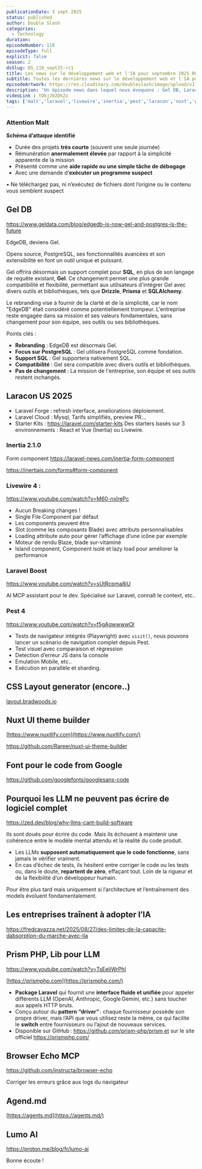 ```yaml
---
publicationDate: 3 sept 2025
status: published
author: Double Slash
categories:
  - Technology
duration:
episodeNumber: 118
episodeType: full
explicit: false
season: 2
dsSlug: DS_118_sept25-rc1
title: Les news sur le développement web et l'IA pour septembre 2025 RC1
subtitle: Toutes les dernières news sur le développement web et l'IA pour septembre 2025 RC1
episodeArtwork: https://res.cloudinary.com/doubleslash/image/upload/v1756369528/episode/ART_118_no3sns.png
description: 'Un épisode news dans lequel nous évoquons : Gel DB, Laracon US 2025 (Inertia 2.1, Livewire 4, Pest 4), CSS Layout generator, Nuxt UI theme builder. Un article sur "Pourquoi les LLM ne peuvent pas écrire de logiciel complet" et un autre sur "Les entreprises traînent à adopter l’IA". Côté IA, Prism PHP (librairie pour LLM), Browser Echo MCP, Agents.md et Lumo AI.'
videoLink : tOkjJ82DkZo
tags: ['malt','laravel','livewire','inertia','pest','laracon','nuxt','google fonts','llm','geldb','prismphp','browser echo','agents.md','lumo ai']
---
```

### Attention Malt

**Schéma d’attaque identifié**

- Durée des projets **très courte** (souvent une seule journée)
- Rémunération **anormalement élevée** par rapport à la simplicité apparente de la mission
- Présenté comme une **aide rapide ou une simple tâche de débogage**
- Avec une demande d’**exécuter un programme suspect**

• Ne téléchargez pas, ni n’exécutez de fichiers dont l’origine ou le contenu vous semblent suspect


## Gel DB

https://www.geldata.com/blog/edgedb-is-now-gel-and-postgres-is-the-future

EdgeDB, deviens Gel.

Opens source, PostgreSQL, ses fonctionnalités avancées et son extensibilité en font un outil unique et puissant.

Gel offrira désormais un support complet pour **SQL**, en plus de son langage de requête existant, **Gel**. Ce changement permet une plus grande compatibilité et flexibilité, permettant aux utilisateurs d'intégrer Gel avec divers outils et bibliothèques, tels que **Drizzle**, **Prisma** et **SQLAlchemy**.

Le rebranding vise à fournir de la clarté et de la simplicité, car le nom "EdgeDB" était considéré comme potentiellement trompeur. L'entreprise reste engagée dans sa mission et ses valeurs fondamentales, sans changement pour son équipe, ses outils ou ses bibliothèques.

Points clés :

- **Rebranding** : EdgeDB est désormais Gel.
- **Focus sur PostgreSQL** : Gel utilisera PostgreSQL comme fondation.
- **Support SQL** : Gel supportera nativement SQL.
- **Compatibilité** : Gel sera compatible avec divers outils et bibliothèques.
- **Pas de changement** : La mission de l'entreprise, son équipe et ses outils restent inchangés.


## Laracon US 2025

- Laravel Forge : refresh interface, ameliorations déploiement.
- Laravel Cloud : Mysql, Tarifs simplifiés, preview PR…
- Starter Kits : https://laravel.com/starter-kits
Des starters basés sur 3 environnements : React et Vue (Inertia) ou Livewire.

### Inertia 2.1.0

Form component https://laravel-news.com/inertia-form-component

https://inertiajs.com/forms#form-component

### Livewire 4 :

https://www.youtube.com/watch?v=M60-nxlrePc

- Aucun Breaking changes !
- Single File Component par défaut
- Les components peuvent être
- Slot (comme les composants Blade) avec attributs personnalisables
- Loading attribute auto pour gérer l’affichage d’une icône par exemple
- Moteur de rendu Blaze, blade sur-vitaminé
- Island component, Component isolé et lazy load pour améliorer la performance

### Laravel Boost

https://www.youtube.com/watch?v=sUtRcpma8iU

AI MCP assistant pour le dev. Spécialisé sur Laravel, connaît le context, etc..

### Pest 4

https://www.youtube.com/watch?v=f5gAgwwwwOI

- Tests de navigateur intégrés (Playwright) avec `visit()`, nous pouvons lancer un scénario de navigation complet depuis Pest.
- Test visuel avec comparaison et régression
- Detection d’erreur JS dans la console
- Emulation Mobile, etc..
- Exécution en parallèle et sharding.


## CSS Layout generator (encore..)

[layout.bradwoods.io](http://layout.bradwoods.io/)

## Nuxt UI theme builder

[https://www.nuxtlify.com](https://www.nuxtlify.com/)

https://github.com/Rareer/nuxt-ui-theme-builder

## Font pour le code from Google

https://github.com/googlefonts/googlesans-code


## Pourquoi les LLM ne peuvent pas écrire de logiciel complet

https://zed.dev/blog/why-llms-cant-build-software

Ils sont doués pour écrire du code. Mais ils échouent à maintenir une cohérence entre le modèle mental attendu et la réalité du code produit.

- Les LLMs **supposent automatiquement que le code fonctionne**, sans jamais le vérifier vraiment.
- En cas d’échec de tests, ils hésitent entre corriger le code ou les tests ou, dans le doute, **repartent de zéro**, effaçant tout. Loin de la rigueur et de la flexibilité d’un développeur humain.

Pour être plus tard mais uniquement si l’architecture et l’entraînement des models évoluent  fondamentalement.

## Les entreprises traînent à adopter l’IA

https://fredcavazza.net/2025/08/27/des-limites-de-la-capacite-dabsorption-du-marche-avec-lia


## Prism PHP, Lib pour LLM

https://www.youtube.com/watch?v=TsEeIjWrPhI

[https://prismphp.com](https://prismphp.com/)

- **Package Laravel** qui fournit une **interface fluide et unifiée** pour appeler différents LLM (OpenAI, Anthropic, Google Gemini, etc.) sans toucher aux appels HTTP bruts.
- Conçu autour du **pattern “driver”** : chaque fournisseur possède son propre driver, mais l’API que vous utilisez reste la même, ce qui facilite le **switch** entre fournisseurs ou l’ajout de nouveaux services.
- Disponible sur GitHub : https://github.com/prism-php/prism et sur le site officiel https://prismphp.com/


## Browser Echo MCP

https://github.com/instructa/browser-echo

Corriger les erreurs grâce aux logs du navigateur

## Agend.md

[https://agents.md](https://agents.md/)

## Lumo AI

https://proton.me/blog/fr/lumo-ai



Bonne écoute !




